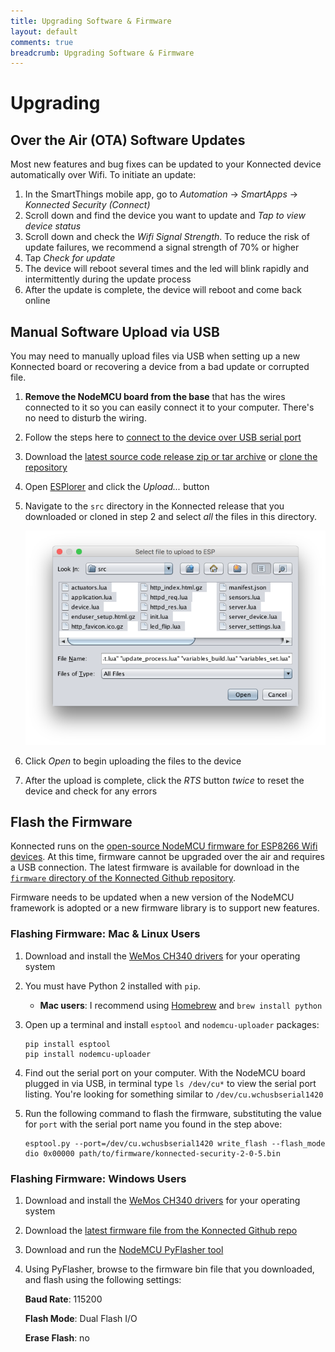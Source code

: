 ```yaml
---
title: Upgrading Software & Firmware
layout: default
comments: true
breadcrumb: Upgrading Software & Firmware
---
```


# Upgrading

## Over the Air (OTA) Software Updates

Most new features and bug fixes can be updated to your Konnected device automatically over Wifi. To initiate an update:

1. In the SmartThings mobile app, go to _Automation_ -> _SmartApps_ -> _Konnected Security (Connect)_
1. Scroll down and find the device you want to update and _Tap to view device status_
1. Scroll down and check the _Wifi Signal Strength_. To reduce the risk of update failures, we recommend a signal
strength of 70% or higher
1. Tap _Check for update_
1. The device will reboot several times and the led will blink rapidly and intermittently during the update process
1. After the update is complete, the device will reboot and come back online  

## Manual Software Upload via USB

You may need to manually upload files via USB when setting up a new Konnected board or recovering a device from a bad 
update or corrupted file.

1. **Remove the NodeMCU board from the base** that has the wires connected to it so you can easily connect it to your
computer. There's no need to disturb the wiring.
1. Follow the steps here to [connect to the device over USB serial port](/security-alarm-system/troubleshooting/serial-debugging)
1. Download the [latest source code release zip or tar archive](https://github.com/konnected-io/konnected-security/releases/latest) or
[clone the repository](https://github.com/konnected-io/konnected-security)
1. Open [ESPlorer](https://esp8266.ru/esplorer/) and click the _Upload..._ button
1. Navigate to the `src` directory in the Konnected release that you downloaded or cloned in step 2 and select _all_ the
files in this directory.

    ![](/assets/images/esplorer-upload-files.png)
    
1. Click _Open_ to begin uploading the files to the device
1. After the upload is complete, click the _RTS_ button _twice_ to reset the device and check for any errors

## Flash the Firmware

Konnected runs on the [open-source NodeMCU firmware for ESP8266 Wifi devices](https://github.com/nodemcu/nodemcu-firmware).
At this time, firmware cannot be upgraded over the air and requires a USB connection. The latest firmware is available
for download in the [`firmware` directory of the Konnected Github repository](https://github.com/konnected-io/konnected-security/tree/master/firmware).

Firmware needs to be updated when a new version of the NodeMCU framework is adopted or a new firmware library is to support
new features.

### Flashing Firmware: Mac & Linux Users

 1. Download and install the [WeMos CH340 drivers](https://wiki.wemos.cc/downloads) for your operating system
 1. You must have Python 2 installed with `pip`. 
    * **Mac users**: I recommend using [Homebrew](https://brew.sh/) and `brew install python`  
 
 1. Open up a terminal and install `esptool` and `nodemcu-uploader` packages:
     
        pip install esptool
        pip install nodemcu-uploader
        
 1. Find out the serial port on your computer. With the NodeMCU board plugged in via USB, in terminal type `ls /dev/cu*`
 to view the serial port listing. You're looking for something similar to `/dev/cu.wchusbserial1420`
 
 1. Run the following command to flash the firmware, substituting the value for `port` with the serial port name you found in the
 step above:
     
        esptool.py --port=/dev/cu.wchusbserial1420 write_flash --flash_mode dio 0x00000 path/to/firmware/konnected-security-2-0-5.bin
 
 
### Flashing Firmware: Windows Users

 1. Download and install the [WeMos CH340 drivers](https://wiki.wemos.cc/downloads) for your operating system
 1. Download the [latest firmware file from the Konnected Github repo](https://github.com/konnected-io/konnected-security/tree/master/firmware) 
 1. Download and run the [NodeMCU PyFlasher tool](https://github.com/marcelstoer/nodemcu-pyflasher/releases)
 1. Using PyFlasher, browse to the firmware bin file that you downloaded, and flash using the following settings:
    
    **Baud Rate**: 115200
    
    **Flash Mode**: Dual Flash I/O
    
    **Erase Flash**: no